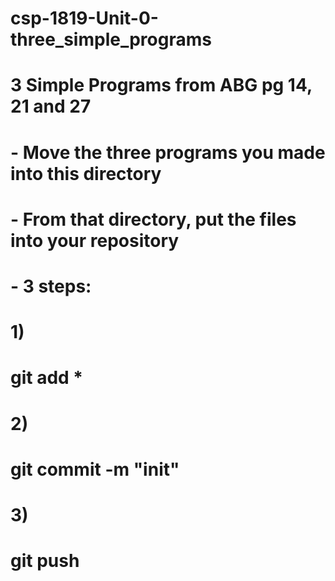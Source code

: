 # csp-1819-Unit-0-three_simple_programs
# 3 Simple Programs from ABG pg 14, 21 and 27

# - Move the three programs you made into this directory
# - From that directory, put the files into your repository
# - 3 steps:

# 1)
# git add *
# 2)
# git commit -m "init"
# 3)
# git push